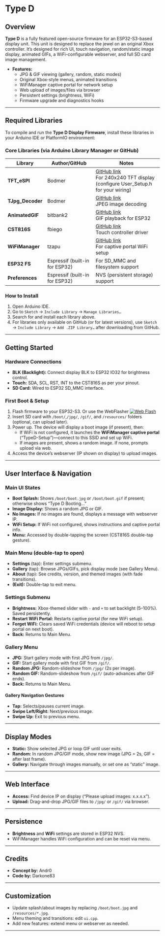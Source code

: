 # Type D

## Overview

**Type D** is a fully featured open-source firmware for an ESP32-S3-based display unit. This unit is designed to replace the jewel on an original Xbox controller. 
It’s designed for rich UI, touch navigation, random/static image display, animated GIFs, a WiFi-configurable webserver, and full SD card image management.

- **Features:**  
  - JPG & GIF viewing (gallery, random, static modes)
  - Original Xbox-style menus, animated transitions
  - WiFiManager captive portal for network setup
  - Web upload of images/files via browser
  - Persistent settings (brightness, WiFi)
  - Firmware upgrade and diagnostics hooks

---

## Required Libraries

To compile and run the **Type D Display Firmware**, install these libraries in your Arduino IDE or PlatformIO environment:

### **Core Libraries (via Arduino Library Manager or GitHub)**

| Library            | Author/GitHub                      | Notes                          |
|--------------------|------------------------------------|-------------------------------|
| **TFT_eSPI**       | Bodmer                             | [GitHub link](https://github.com/Bodmer/TFT_eSPI) <br> For 240x240 TFT display (configure User_Setup.h for your wiring) |
| **TJpg_Decoder**   | Bodmer                             | [GitHub link](https://github.com/Bodmer/TJpg_Decoder) <br> JPEG image decoding |
| **AnimatedGIF**    | bitbank2                           | [GitHub link](https://github.com/bitbank2/AnimatedGIF) <br> GIF playback for ESP32 |
| **CST816S**        | fbiego                             | [GitHub link](https://github.com/fbiego/CST816S) <br> Touch controller driver |
| **WiFiManager**    | tzapu                              | [GitHub link](https://github.com/tzapu/WiFiManager) <br> For captive portal WiFi setup |
| **ESP32 FS**       | Espressif (built-in for ESP32)     | For SD_MMC and filesystem support |
| **Preferences**    | Espressif (built-in for ESP32)     | NVS (persistent storage) support |


### **How to Install**
1. Open Arduino IDE.
2. Go to `Sketch` → `Include Library` → `Manage Libraries…`
3. Search for and install each library above.
4. For libraries only available on GitHub (or for latest versions), use `Sketch` → `Include Library` → `Add .ZIP Library…` after downloading from GitHub.

---

## Getting Started

### Hardware Connections

- **BLK (Backlight):** Connect display BLK to ESP32 IO32 for brightness control.
- **Touch:** SDA, SCL, RST, INT to the CST816S as per your pinout.
- **SD Card:** Wired to ESP32 SD_MMC interface.

### First Boot & Setup

1. Flash firmware to your ESP32-S3. Or use the WebFlasher [![Web Flash](https://img.shields.io/badge/Flash%20ESP32%20Firmware-Web%20Installer-blue)](https://darkone83.github.io/type-d.github.io/)
2. Insert SD card with `/boot/`,`/jpg/`, `/gif/`, and `/resources/` folders (optional, can upload later).
3. Power up. The device will display a boot image (if present), then:
    - If WiFi is not configured, it launches the **WiFiManager captive portal** (“TypeD-Setup”)—connect to this SSID and set up WiFi.
    - If images are present, shows a random image. If none, prompts upload via web.
4. Access the device’s webserver (IP shown on display) to upload images.

---

## User Interface & Navigation

### Main UI States

- **Boot Splash:** Shows `/boot/boot.jpg` or `/boot/boot.gif` if present; otherwise shows “Type D Booting...”
- **Image Display:** Shows a random JPG or GIF.  
- **No Images:** If no images are found, displays a message with webserver IP.
- **WiFi Setup:** If WiFi not configured, shows instructions and captive portal info.
- **Menu:** Accessed by double-tapping the screen (CST816S double-tap gesture).

### Main Menu (double-tap to open)

- **Settings** (tap): Enter settings submenu.
- **Gallery** (tap): Browse JPGs/GIFs, pick display mode (see Gallery Menu).
- **About** (tap): See credits, version, and themed images (with fade transitions).
- **(Exit):** Double-tap to exit menu.

### Settings Submenu

- **Brightness:** Xbox-themed slider with `-` and `+` to set backlight (5–100%). Saved persistently.
- **Restart WiFi Portal:** Restarts captive portal (for new WiFi setup).
- **Forget WiFi:** Clears saved WiFi credentials (device will reboot to setup portal on next boot).
- **Back:** Returns to Main Menu.

### Gallery Menu

- **JPG:** Start gallery mode with first JPG from `/jpg/`.
- **GIF:** Start gallery mode with first GIF from `/gif/`.
- **Random JPG:** Random-slideshow from `/jpg/` (2s per image).
- **Random GIF:** Random-slideshow from `/gif/` (auto-advances after GIF ends).
- **Back:** Returns to Main Menu.

#### **Gallery Navigation Gestures**
- **Tap:** Selects/pauses current image.
- **Swipe Left/Right:** Next/previous image.
- **Swipe Up:** Exit to previous menu.

---

## Display Modes

- **Static:** Show selected JPG or loop GIF until user exits.
- **Random:** In random JPG/GIF mode, show new image (JPG = 2s, GIF = after last frame).
- **Gallery:** Navigate through images manually, or set one as “static” image.

---

## Web Interface

- **Access:** Find device IP on display (“Please upload images: x.x.x.x”).
- **Upload:** Drag-and-drop JPG/GIF files to `/jpg/` or `/gif/` via browser.

---

## Persistence

- **Brightness** and **WiFi** settings are stored in ESP32 NVS.
- WiFiManager handles WiFi configuration and can be reset via menu.

---

## Credits

- **Concept by:** Andr0
- **Code by:** Darkone83
---

## Customization

- Update splash/about images by replacing `/boot/boot.jpg` and `/resources/*.jpg`.
- Menu theming and transitions: edit `ui.cpp`.
- Add new features: extend menu or webserver as needed.


---
